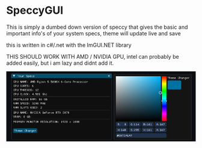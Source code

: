 # SpeccyGUI
This is simply a dumbed down version of speccy that gives the basic and important info's of your system specs, theme will update live and save

this is written in c#/.net  with the ImGUI.NET library

THIS SHOULD WORK WITH AMD / NVIDIA GPU, intel can probably be added easily, but i am lazy and didnt add it.


![Screenshot](screenshot1.png)
